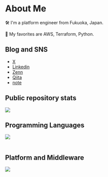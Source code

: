 # About Me

🛠️ I'm a platform engineer from Fukuoka, Japan.

🤩 My favorites are AWS, Terraform, Python.

## Blog and SNS

- [ X ](https://x.com/jirtosterone)
- [Linkedin](https://www.linkedin.com/in/%E7%B4%94-%E5%85%A5%E6%B1%9F-816279165/?locale=en_US)
- [Zenn](https://zenn.dev/jirtosterone)
- [Qiita](https://qiita.com/jirtosterone)
- [note](https://note.com/jirtosterone)

## Public repository stats

![](https://github-readme-stats.vercel.app/api/top-langs?username=jirtosterone&show_icons=true&locale=en&layout=compact)

## Programming Languages

<img src="https://skillicons.dev/icons?i=terraform,python,ruby,typescript,bash,powershell" /> <br /><br />

## Platform and Middleware

<img src="https://skillicons.dev/icons?i=aws,azure,docker,linux,windows,git,github,mysql,postgresql," /> <br /><br />

